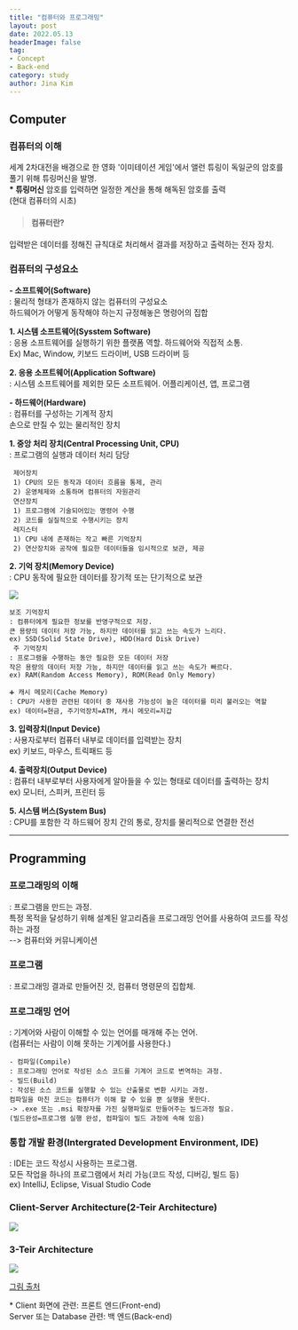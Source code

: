 ```yaml
---
title: "컴퓨터와 프로그래밍"
layout: post
date: 2022.05.13
headerImage: false
tag:
- Concept
- Back-end
category: study
author: Jina Kim
---
```


## Computer
### 컴퓨터의 이해
세계 2차대전을 배경으로 한 영화 '이미테이션 게임'에서 앨런 튜링이 독일군의 암호를 풀기 위해 튜링머신을 발명.  
**\* 튜링머신**
암호를 입력하면 일정한 계산을 통해 해독된 암호를 출력  
(현대 컴퓨터의 시초)

>#### 컴퓨터란?
입력받은 데이터를 정해진 규칙대로 처리해서 결과를 저장하고 출력하는 전자 장치.

### 컴퓨터의 구성요소
**- 소프트웨어(Software)**  
	: 물리적 형태가 존재하지 않는 컴퓨터의 구성요소  
	하드웨어가 어떻게 동작해야 하는지 규정해놓은 명령어의 집합  

**1. 시스템 소프트웨어(Sysstem Software)**  
    : 응용 소프트웨어를 실행하기 위한 플랫폼 역할. 하드웨어와 직접적 소통.  
    Ex) Mac, Window, 키보드 드라이버, USB 드라이버 등  

**2. 응용 소프트웨어(Application Software)**  
    : 시스템 소프트웨어를 제외한 모든 소프트웨어. 어플리케이션, 앱, 프로그램  

**- 하드웨어(Hardware)**  
	: 컴퓨터를 구성하는 기계적 장치  
	손으로 만질 수 있는 물리적인 장치  

**1. 중앙 처리 장치(Central Processing Unit, CPU)**   
    : 프로그램의 실행과 데이터 처리 담당  
    	
     제어장치  
     1) CPU의 모든 동작과 데이터 흐름을 통제, 관리  
     2) 운영체제와 소통하며 컴퓨터의 자원관리  
     연산장치  
     1) 프로그램에 기술되어있는 명령어 수행  
     2) 코드를 실질적으로 수행시키는 장치  
     레지스터  
     1) CPU 내에 존재하는 작고 빠른 기억장치  
     2) 연산장치와 공작에 필요한 데이터들을 임시적으로 보관, 제공  

**2. 기억 장치(Memory Device)**    
	: CPU 동작에 필요한 데이터를 장기적 또는 단기적으로 보관  

![](https://velog.velcdn.com/images/wlsk124/post/0b8ae41a-9430-4c60-858d-0a1dce1dc101/image.png)   

    보조 기억장치  
    : 컴퓨터에게 필요한 정보를 반영구적으로 저장.  
    큰 용량의 데이터 저장 가능, 하지만 데이터를 읽고 쓰는 속도가 느리다.  
    ex) SSD(Solid State Drive), HDD(Hard Disk Drive)  
     주 기억장치  
    : 프로그램을 수행하는 동안 필요한 모든 데이터 저장  
    작은 용량의 데이터 저장 가능, 하지만 데이터를 읽고 쓰는 속도가 빠르다.  
    ex) RAM(Random Access Memory), ROM(Read Only Memory)  
	
    ➕ 캐시 메모리(Cache Memory)  
    : CPU가 사용한 관련된 데이터 중 재사용 가능성이 높은 데이터를 미리 불러오는 역할  
    ex) 데이터=현금, 주기억장치=ATM, 캐시 메모리=지갑


**3. 입력장치(Input Device)**    
	: 사용자로부터 컴퓨터 내부로 데이터를 입력받는 장치  
ex) 키보드, 마우스, 트릭패드 등   

**4. 출력장치(Output Device)**    
	: 컴퓨터 내부로부터 사용자에게 알아들을 수 있는 형태로 데이터를 출력하는 장치  
ex) 모니터, 스피커, 프린터 등  

**5. 시스템 버스(System Bus)**    
	: CPU를 포함한 각 하드웨어 장치 간의 통로, 장치를 물리적으로 연결한 전선  

-----

## Programming  

### 프로그래밍의 이해  
: 프로그램을 만드는 과정.  
특정 목적을 달성하기 위해 설계된 알고리즘을 프로그래밍 언어를 사용하여 코드를 작성하는 과정  
--> 컴퓨터와 커뮤니케이션  
### 프로그램  
: 프로그래밍 결과로 만들어진 것, 컴퓨터 명령문의 집합체.  
### 프로그래밍 언어  
: 기계어와 사람이 이해할 수 있는 언어를 매개해 주는 언어.  
(컴퓨터는 사람이 이해 못하는 기계어를 사용한다.)  
	 
    - 컴파일(Compile)  
    : 프로그래밍 언어로 작성된 소스 코드를 기계어 코드로 변역하는 과정.  
    - 빌드(Build)  
    : 작성된 소스 코드를 실행할 수 있는 산출물로 변환 시키는 과정.  
    컴파일을 마친 코드는 컴퓨터가 이해 할 수 있을 뿐 실행을 못한다.   
    -> .exe 또는 .msi 확장자를 가진 실행파일로 만들어주는 빌드과정 필요.  
    (빌드완성=프로그램 실행 완성, 컴파일이 빌드 과정에 속해 있음)  
	
### 통합 개발 환경(Intergrated Development Environment, IDE)  
: IDE는 코드 작성시 사용하는 프로그램.  
모든 작업을 하나의 프로그램에서 처리 가능(코드 작성, 디버깅, 빌드 등)  
ex) IntelliJ, Eclipse, Visual Studio Code  

### Client-Server Architecture(2-Teir Architecture)  
![](https://velog.velcdn.com/images/wlsk124/post/f12852b9-d2ea-424f-93a8-fd45ff94fdfa/image.webp)

### 3-Teir Architecture  
![](https://velog.velcdn.com/images/wlsk124/post/97e776b3-d628-47b5-a880-d0d65d2e7400/image.webp)

[그림 출처](https://www.guru99.com/dbms-architecture.html)  

&#42; Client 화면에 관련: 프론트 엔드(Front-end)  
	Server 또는 Database 관련: 백 엔드(Back-end)  
